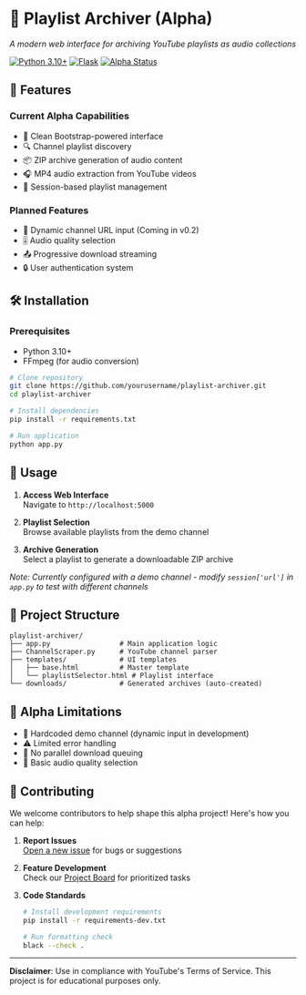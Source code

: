 
# 🎵 Playlist Archiver (Alpha)

*A modern web interface for archiving YouTube playlists as audio collections*

[![Python 3.10+](https://img.shields.io/badge/Python-3.10%2B-blue.svg)](https://www.python.org/)
[![Flask](https://img.shields.io/badge/Flask-2.1.x-lightgrey.svg)](https://flask.palletsprojects.com/)
[![Alpha Status](https://img.shields.io/badge/Status-Alpha-orange.svg)](https://semver.org/)

## 🌟 Features

### Current Alpha Capabilities
- 🎨 Clean Bootstrap-powered interface
- 🔍 Channel playlist discovery
- 📦 ZIP archive generation of audio content
- 🎧 MP4 audio extraction from YouTube videos
- 🔄 Session-based playlist management

### Planned Features
- 🚀 Dynamic channel URL input (Coming in v0.2)
- 🎚️ Audio quality selection
- 📤 Progressive download streaming
- 🔒 User authentication system

## 🛠️ Installation

### Prerequisites
- Python 3.10+
- FFmpeg (for audio conversion)

```bash
# Clone repository
git clone https://github.com/yourusername/playlist-archiver.git
cd playlist-archiver

# Install dependencies
pip install -r requirements.txt

# Run application
python app.py
```

## 🚦 Usage

1. **Access Web Interface**  
   Navigate to `http://localhost:5000`
   
2. **Playlist Selection**  
   Browse available playlists from the demo channel

3. **Archive Generation**  
   Select a playlist to generate a downloadable ZIP archive

*Note: Currently configured with a demo channel - modify `session['url']` in `app.py` to test with different channels*

## 🧩 Project Structure

```
playlist-archiver/
├── app.py                 # Main application logic
├── ChannelScraper.py      # YouTube channel parser
├── templates/             # UI templates
│   ├── base.html          # Master template
│   └── playlistSelector.html # Playlist interface
└── downloads/             # Generated archives (auto-created)
```

## 🚧 Alpha Limitations

- 🔗 Hardcoded demo channel (dynamic input in development)
- ⚠️ Limited error handling
- 🛑 No parallel download queuing
- 📶 Basic audio quality selection

## 🤝 Contributing

We welcome contributors to help shape this alpha project! Here's how you can help:

1. **Report Issues**  
   [Open a new issue](https://github.com/yourusername/playlist-archiver/issues) for bugs or suggestions

2. **Feature Development**  
   Check our [Project Board](https://github.com/yourusername/playlist-archiver/projects/1) for prioritized tasks

3. **Code Standards**
   ```bash
   # Install development requirements
   pip install -r requirements-dev.txt
   
   # Run formatting check
   black --check .
   ```


---

**Disclaimer**: Use in compliance with YouTube's Terms of Service. This project is for educational purposes only.
